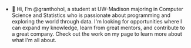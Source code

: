 - 👋 Hi, I’m @granthohol, a student at UW-Madison majoring in Computer Science and Statistics who is passionate about programming and exploring the world through data. I'm looking for opportunities where I can expand my knowledge, learn from great mentors, and contribute to a great company. Check out the work on my page to learn more about what I'm all about. 

<!---
granthohol/granthohol is a ✨ special ✨ repository because its `README.md` (this file) appears on your GitHub profile.
You can click the Preview link to take a look at your changes.
--->
